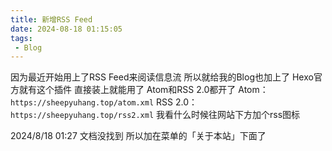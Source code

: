 ```yaml
---
title: 新增RSS Feed
date: 2024-08-18 01:15:05
tags: 
 - Blog
---
```

因为最近开始用上了RSS Feed来阅读信息流
所以就给我的Blog也加上了
Hexo官方就有这个插件 直接装上就能用了
Atom和RSS 2.0都开了
Atom：```https://sheepyuhang.top/atom.xml```
RSS 2.0：```https://sheepyuhang.top/rss2.xml```
我看什么时候往网站下方加个rss图标

2024/8/18 01:27
文档没找到 所以加在菜单的「关于本站」下面了